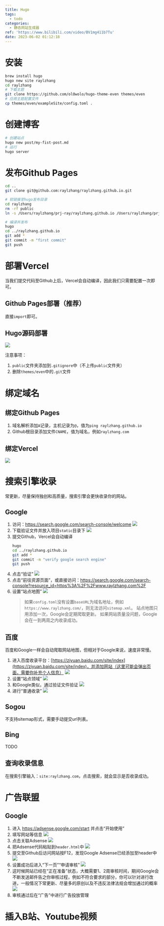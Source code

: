 ```yaml
---
title: Hugo
tags:
  - todo
categories:
  - 静态网站生成器
ref: 'https://www.bilibili.com/video/BV1mg411b7Tu'
date: 2023-06-02 01:12:18
---
```


# 安装
```bash
brew install hugo
hugo new site raylzhang
cd raylzhang
# 下载主题
git clone https://github.com/olOwolo/hugo-theme-even themes/even
# 应用主题配置文件
cp themes/even/exampleSite/config.toml .
```

# 创建博客
```bash
# 创建站点
hugo new post/my-fist-post.md
# 运行
hugo server
```

# 发布Github Pages
```bash
cd ..
git clone git@github.com:raylzhang/raylzhang.github.io.git

# 软链接至hugo发布目录
cd raylzhang
rm -rf public
ln -s /Users/raylzhang/prj-ray/raylzhang.github.io /Users/raylzhang/prj-ray/raylzhang/public

# 编译并发布
hugo
cd ../raylzhang.github.io
git add *
git commit -m "first commit"
git push
```

# 部署Vercel
当我们提交代码至Github上后，Vercel会自动编译，因此我们只需要配置一次即可。

## Github Pages部署（推荐）
直接`import`即可。

## Hugo源码部署
![](https://static.raylzhang.com/img/202306070225740.png)

注意事项：
1. `public`文件夹添加到`.gitignore`中（不上传`public`文件夹）
2. 删除`themes/even`中的`.git`文件

# 绑定域名
## 绑定Github Pages
1. 域名解析添加`A`记录，主机记录为`@`，值为`ping raylzhang.github.io`
2. Github根目录添加文件`CNAME`，值为域名，例如`raylzhang.com`

## 绑定Vercel
![](https://static.raylzhang.com/img/202306070225741.png)

# 搜索引擎收录
常更新，尽量保持独创和高质量，搜索引擎会更快收录你的网站。

## Google
1. 访问：https://search.google.com/search-console/welcome
	![](https://static.raylzhang.com/img/202306070225742.png)
2. 下载验证文件并放入项目`static`目录下
	![](https://static.raylzhang.com/img/202306070225743.png)
3. 提交Github，Vercel会自动编译
	```bash
	hugo
	cd ../raylzhang.github.io
	git add *
	git commit -m "verify google search engine"
	git push
	```
4. 点击“验证”
	![](https://static.raylzhang.com/img/202306070225744.png)
 5. 点击“前往资源页面”，或直接访问：https://search.google.com/search-console?resource_id=https%3A%2F%2Fwww.raylzhang.com%2F
 6. 设置“站点地图”
	 ![](https://static.raylzhang.com/img/202306070225745.png)
	> 如果`config.toml`没有设置`baseURL`为域名地址，例如`https://www.raylzhang.com/`，则无法访问`sitemap.xml`。
	> 站点地图只用添加一次，Google会定期爬取更新。
	> 如果网站质量没问题，Google会在一到两周之内收录成功。

## 百度
百度和Google一样会自动爬取网站地图，但相对于Google来说，速度非常慢。

1. 进入百度收录平台：[https://ziyuan.baidu.com/site/index](https://ziyuan.baidu.com/site/index)，并添加网站（这里可能会弹出页面，需要你补充个人信息）
	![](https://static.raylzhang.com/img/202306070225746.png)
2. 设置“站点领域”
	![](https://static.raylzhang.com/img/202306070225747.png)
 3. 和Google类似，通过验证文件验证
	![](https://static.raylzhang.com/img/202306070225748.png)
 4. 进行“普通收录”
	![](https://static.raylzhang.com/img/202306070225749.png)
 ## Sogou
不支持sitemap形式，需要手动提交url列表。
 ## Bing
 TODO
 ## 查询收录信息
在搜索引擎输入：`site:raylzhang.com`，点击搜索，就会显示是否收录成功。

# 广告联盟
## Google
1. 进入 https://adsense.google.com/start 并点击“开始使用”
2. 填写网站等信息
	![](https://static.raylzhang.com/img/202306070225750.png)
 3. 点击关联Adsense
	![](https://static.raylzhang.com/img/202306070225751.png)
4. 把Adsense代码粘贴到`header.html`中
	![](https://static.raylzhang.com/img/202306070225752.png)
5. 提交至Github后访问网站按F12，发现Google Adsense已经添加至header中
	![](https://static.raylzhang.com/img/202306070225753.png)
6. 设置成功后进入“下一页”“申请审核”
	![](https://static.raylzhang.com/img/202306070225754.png)
7. 这时候网站已经在“正在准备”状态，大概需要1、2周审核时间，期间Google会不断发送邮件告之你审核过程，例如不符合要求的部分，你可以针对进行改进，一般情况下常更新、尽量多的原创以及不违反法律法规会增加通过的概率
	![](https://static.raylzhang.com/img/202306070225755.png)
8. 审核通过后在“广告”中进行广告投放管理
# 插入B站、Youtube视频